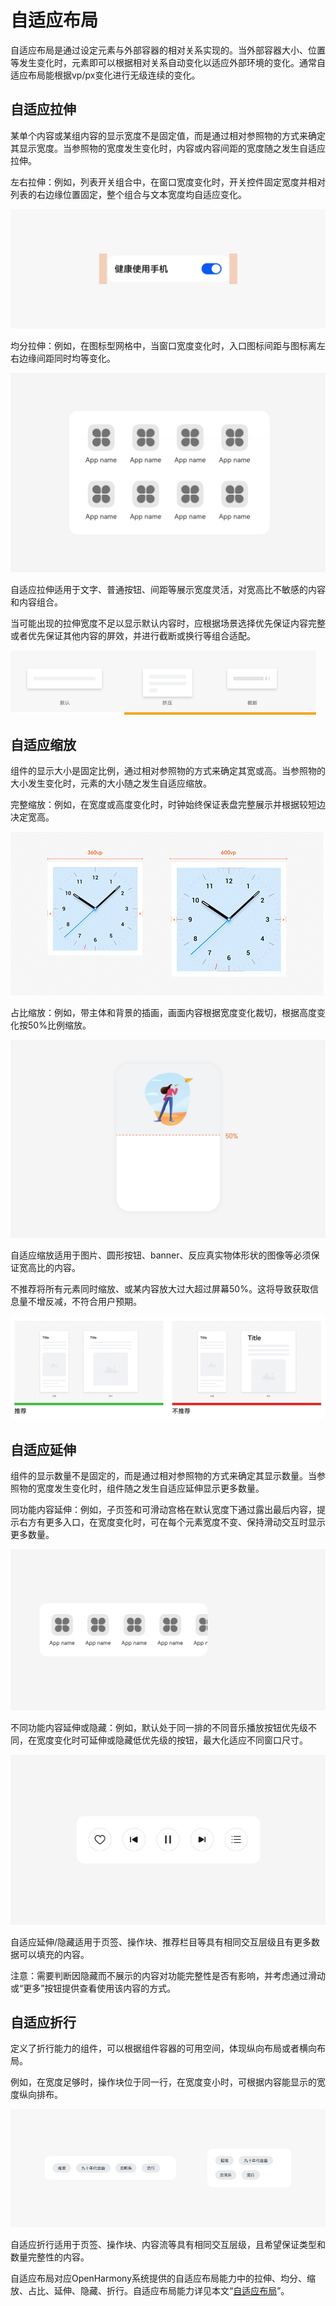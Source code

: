 # 自适应布局


自适应布局是通过设定元素与外部容器的相对关系实现的。当外部容器大小、位置等发生变化时，元素即可以根据相对关系自动变化以适应外部环境的变化。通常自适应布局能根据vp/px变化进行无级连续的变化。


## 自适应拉伸

某单个内容或某组内容的显示宽度不是固定值，而是通过相对参照物的方式来确定其显示宽度。当参照物的宽度发生变化时，内容或内容间距的宽度随之发生自适应拉伸。

左右拉伸：例如，列表开关组合中，在窗口宽度变化时，开关控件固定宽度并相对列表的右边缘位置固定，整个组合与文本宽度均自适应变化。

![zh-cn_image_0000001258762686](figures/zh-cn_image_0000001258762686.gif)

均分拉伸：例如，在图标型网格中，当窗口宽度变化时，入口图标间距与图标离左右边缘间距同时均等变化。

![zh-cn_image_0000001291556325](figures/zh-cn_image_0000001291556325.gif)

自适应拉伸适用于文字、普通按钮、间距等展示宽度灵活，对宽高比不敏感的内容和内容组合。

当可能出现的拉伸宽度不足以显示默认内容时，应根据场景选择优先保证内容完整或者优先保证其他内容的屏效，并进行截断或换行等组合适配。

![zh-cn_image_0000001245276368](figures/zh-cn_image_0000001245276368.png)


## 自适应缩放

组件的显示大小是固定比例，通过相对参照物的方式来确定其宽或高。当参照物的大小发生变化时，元素的大小随之发生自适应缩放。

完整缩放：例如，在宽度或高度变化时，时钟始终保证表盘完整展示并根据较短边决定宽高。

![zh-cn_image_0000001291675753](figures/zh-cn_image_0000001291675753.gif)

占比缩放：例如，带主体和背景的插画，画面内容根据宽度变化裁切，根据高度变化按50%比例缩放。

![zh-cn_image_0000001245116688](figures/zh-cn_image_0000001245116688.gif)

自适应缩放适用于图片、圆形按钮、banner、反应真实物体形状的图像等必须保证宽高比的内容。

不推荐将所有元素同时缩放、或某内容放大过大超过屏幕50%。这将导致获取信息量不增反减，不符合用户预期。

![zh-cn_image_0000001292842113](figures/zh-cn_image_0000001292842113.gif)


## 自适应延伸

组件的显示数量不是固定的，而是通过相对参照物的方式来确定其显示数量。当参照物的宽度发生变化时，组件随之发生自适应延伸显示更多数量。

同功能内容延伸：例如，子页签和可滑动宫格在默认宽度下通过露出最后内容，提示右方有更多入口，在宽度变化时，可在每个元素宽度不变、保持滑动交互时显示更多数量。

![zh-cn_image_0000001291556369](figures/zh-cn_image_0000001291556369.gif)

不同功能内容延伸或隐藏：例如，默认处于同一排的不同音乐播放按钮优先级不同，在宽度变化时可延伸或隐藏低优先级的按钮，最大化适应不同窗口尺寸。

![zh-cn_image_0000001245276416](figures/zh-cn_image_0000001245276416.gif)

自适应延伸/隐藏适用于页签、操作块、推荐栏目等具有相同交互层级且有更多数据可以填充的内容。

注意：需要判断因隐藏而不展示的内容对功能完整性是否有影响，并考虑通过滑动或“更多”按钮提供查看使用该内容的方式。


## 自适应折行

定义了折行能力的组件，可以根据组件容器的可用空间，体现纵向布局或者横向布局。

例如，在宽度足够时，操作块位于同一行，在宽度变小时，可根据内容能显示的宽度纵向排布。

![zh-cn_image_0000001291675805](figures/zh-cn_image_0000001291675805.png)

自适应折行适用于页签、操作块、内容流等具有相同交互层级，且希望保证类型和数量完整性的内容。

自适应布局对应OpenHarmony系统提供的自适应布局能力中的拉伸、均分、缩放、占比、延伸、隐藏、折行。自适应布局能力详见本文“[自适应布局](adaptive-layout-intro.md)”。
